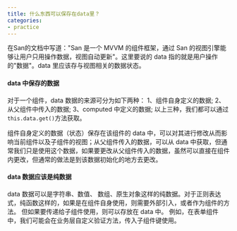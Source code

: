 ```yaml
---
title: 什么东西可以保存在data里？
categories:
- practice
---
```



在San的文档中写道："San 是一个 MVVM 的组件框架，通过 San 的视图引擎能够让用户只用操作数据，视图自动更新"。这里要说的 data 指的就是用户操作的"数据"。data 里应该存与视图相关的数据状态。

#### data 中保存的数据

对于一个组件，data 数据的来源可分为如下两种：
1、组件自身定义的数据;
2、从父组件中传入的数据;
3、computed 中定义的数据;
以上三种，我们都可以通过`this.data.get()`方法获取。

组件自身定义的数据（状态）保存在该组件的 data 中，可以对其进行修改从而影响当前组件以及子组件的视图；从父组件传入的数据，可以从 data 中获取，但通常我们只是使用这个数据，如果要更改从父组件传入的数据，虽然可以直接在组件内更改，但通常的做法是到该数据初始化的地方去更改。

#### data 数据应该是纯数据

data 数据可以是字符串、数值、 数组、原生对象这样的纯数据。对于正则表达式，纯函数这样的，如果是在组件自身使用，则需要外部引入，或者作为组件的方法。 但如果要传递给子组件使用，则可以存放在 data 中。 例如，在表单组件中，我们可能会在业务层自定义验证方法，传入子组件键使用。

